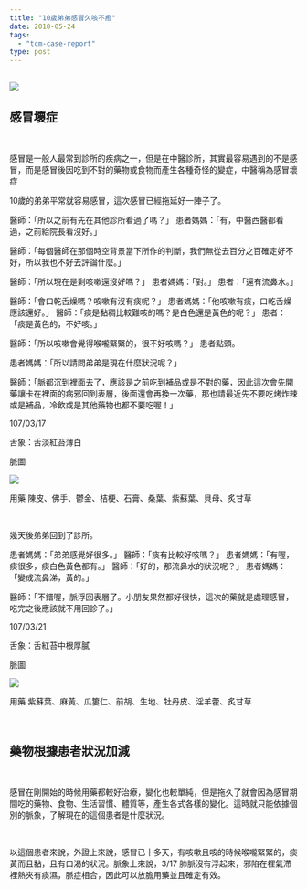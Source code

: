 ```yaml
---
title: "10歲弟弟感冒久咳不癒"
date: 2018-05-24
tags: 
  - "tcm-case-report"
type: post
---
```


## ![](/images/uploads/flu-girl-300x235.jpg)

## 感冒壞症

 

感冒是一般人最常到診所的疾病之一，但是在中醫診所，其實最容易遇到的不是感冒，而是感冒後因吃到不對的藥物或食物而產生各種奇怪的變症，中醫稱為感冒壞症

10歲的弟弟平常就容易感冒，這次感冒已經拖延好一陣子了。

醫師：「所以之前有先在其他診所看過了嗎？」 患者媽媽：「有，中醫西醫都看過，之前給院長看沒好。」

醫師：「每個醫師在那個時空背景當下所作的判斷，我們無從去百分之百確定好不好，所以我也不好去評論什麼。」

醫師：「所以現在是剩咳嗽還沒好嗎？」 患者媽媽：「對。」 患者：「還有流鼻水。」

醫師：「會口乾舌燥嗎？咳嗽有沒有痰呢？」 患者媽媽：「他咳嗽有痰，口乾舌燥應該還好。」 醫師：「痰是黏稠比較難咳的嗎？是白色還是黃色的呢？」 患者：「痰是黃色的，不好咳。」

醫師：「所以咳嗽會覺得喉嚨緊緊的，很不好咳嗎？」 患者點頭。

患者媽媽：「所以請問弟弟是現在什麼狀況呢？」

醫師：「脈都沉到裡面去了，應該是之前吃到補品或是不對的藥，因此這次會先開藥讓卡在裡面的病邪回到表層，後面還會再換一次藥，那也請最近先不要吃烤炸辣或是補品，冷飲或是其他藥物也都不要吃喔！」

107/03/17

舌象：舌淡紅苔薄白

脈圖

![](/images/uploads/0317-300x212.png)

用藥 陳皮、佛手、鬱金、桔梗、石膏、桑葉、紫蘇葉、貝母、炙甘草

 

幾天後弟弟回到了診所。

患者媽媽：「弟弟感覺好很多。」 醫師：「痰有比較好咳嗎？」 患者媽媽：「有喔，痰很多，痰白色黃色都有。」 醫師：「好的，那流鼻水的狀況呢？」 患者媽媽：「變成流鼻涕，黃的。」

醫師：「不錯喔，脈浮回表層了。小朋友果然都好很快，這次的藥就是處理感冒，吃完之後應該就不用回診了。」

107/03/21

舌象：舌紅苔中根厚膩

脈圖

![](/images/uploads/0321-300x212.png)

用藥 紫蘇葉、麻黃、瓜簍仁、前胡、生地、牡丹皮、淫羊藿、炙甘草

 

## 藥物根據患者狀況加減

 

感冒在剛開始的時候用藥都較好治療，變化也較單純，但是拖久了就會因為感冒期間吃的藥物、食物、生活習慣、體質等，產生各式各樣的變化。這時就只能依據個別的脈象，了解現在的這個患者是什麼狀況。

 

以這個患者來說，外證上來說，感冒已十多天，有咳嗽且咳的時候喉嚨緊緊的，痰黃而且黏，且有口渴的狀況。脈象上來說，3/17 肺脈沒有浮起來，邪陷在裡氣滯裡熱夾有痰濕，脈症相合，因此可以放膽用藥並且確定有效。
